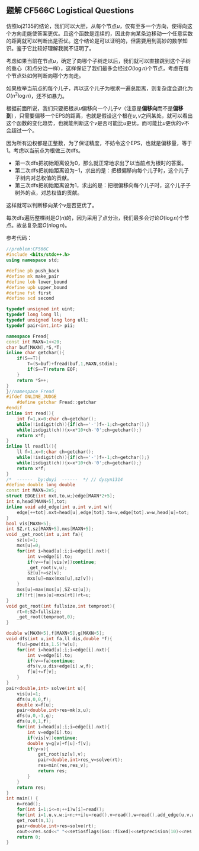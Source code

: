 ## 题解 CF566C Logistical Questions

仿照loj2135的结论，我们可以大胆，从每个节点$u$，仅有至多一个方向，使得向这个方向走能使答案更优。且这个函数是连续的，因此你向某条边移动一个任意实数的距离就可以判断出是否优。这个结论是可以证明的，但需要用到高妙的数学知识。鉴于它比较好理解我就不证明了。

考虑如果当前在节点$u$，确定了向哪个子树走以后，我们就可以直接跳到这个子树的重心（和点分治一样），这样保证了我们最多会经过$O(\log n)$个节点，考虑在每个节点处如何判断向哪个方向走。

如果枚举当前点的每个儿子，再以这个儿子为根求一遍总距离，则复杂度会退化为$O(n^2\log n)$，还不如暴力。

根据前面所说，我们只要把根从$u$偏移向一个儿子$v$（注意是**偏移向**而不是**偏移到**），只需要偏移一个EPS的距离，也就是假设这个根在$u,v$之间某处，就可以看出这个函数的变化趋势，也就能判断这个$v$是否可能比$u$更优。而可能比$u$更优的$v$不会超过一个。

因为所有边权都是正整数，为了保证精度，不妨令这个EPS，也就是偏移量，等于$1$。考虑以当前点为根做三次dfs。

- 第一次dfs把初始距离设为$0$，那么就正常地求出了以当前点为根时的答案。
- 第二次dfs把初始距离设为$-1$，求出的是：把根偏移向每个儿子时，这个儿子子树内对总权值的贡献。
- 第三次dfs把初始距离设为$1$，求出的是：把根偏移向每个儿子时，这个儿子子树外的点，对总权值的贡献。

这样就可以判断移向某个$v$是否更优了。

每次dfs遍历整棵树是$O(n)$的，因为采用了点分治，我们最多会讨论$O(\log n)$个节点。故总复杂度$O(n\log n)$。

参考代码：

```cpp
//problem:CF566C
#include <bits/stdc++.h>
using namespace std;

#define pb push_back
#define mk make_pair
#define lob lower_bound
#define upb upper_bound
#define fst first
#define scd second

typedef unsigned int uint;
typedef long long ll;
typedef unsigned long long ull;
typedef pair<int,int> pii;

namespace Fread{
const int MAXN=1<<20;
char buf[MAXN],*S,*T;
inline char getchar(){
	if(S==T){
		T=(S=buf)+fread(buf,1,MAXN,stdin);
		if(S==T)return EOF;
	}
	return *S++;
}
}//namespace Fread
#ifdef ONLINE_JUDGE
	#define getchar Fread::getchar
#endif
inline int read(){
	int f=1,x=0;char ch=getchar();
	while(!isdigit(ch)){if(ch=='-')f=-1;ch=getchar();}
	while(isdigit(ch)){x=x*10+ch-'0';ch=getchar();}
	return x*f;
}
inline ll readll(){
	ll f=1,x=0;char ch=getchar();
	while(!isdigit(ch)){if(ch=='-')f=-1;ch=getchar();}
	while(isdigit(ch)){x=x*10+ch-'0';ch=getchar();}
	return x*f;
}
/*  ------  by:duyi  ------  */ // dysyn1314
#define double long double
const int MAXN=2e5;
struct EDGE{int nxt,to,w;}edge[MAXN*2+5];
int n,head[MAXN+5],tot;
inline void add_edge(int u,int v,int w){
	edge[++tot].nxt=head[u],edge[tot].to=v,edge[tot].w=w,head[u]=tot;
}
bool vis[MAXN+5];
int SZ,rt,sz[MAXN+5],mxs[MAXN+5];
void _get_root(int u,int fa){
	sz[u]=1;
	mxs[u]=0;
	for(int i=head[u];i;i=edge[i].nxt){
		int v=edge[i].to;
		if(v==fa||vis[v])continue;
		_get_root(v,u);
		sz[u]+=sz[v];
		mxs[u]=max(mxs[u],sz[v]);
	}
	mxs[u]=max(mxs[u],SZ-sz[u]);
	if(!rt||mxs[u]<mxs[rt])rt=u;
}
void get_root(int fullsize,int temproot){
	rt=0;SZ=fullsize;
	_get_root(temproot,0);
}

double w[MAXN+5],f[MAXN+5],g[MAXN+5];
void dfs(int u,int fa,ll dis,double *f){
	f[u]=pow(dis,1.5)*w[u];
	for(int i=head[u];i;i=edge[i].nxt){
		int v=edge[i].to;
		if(v==fa)continue;
		dfs(v,u,dis+edge[i].w,f);
		f[u]+=f[v];
	}
}
pair<double,int> solve(int u){
	vis[u]=1;
	dfs(u,0,0,f);
	double x=f[u];
	pair<double,int>res=mk(x,u);
	dfs(u,0,-1,g);
	dfs(u,0,1,f);
	for(int i=head[u];i;i=edge[i].nxt){
		int v=edge[i].to;
		if(vis[v])continue;
		double y=g[v]+f[u]-f[v];
		if(y<x){
			get_root(sz[v],v);
			pair<double,int>res_v=solve(rt);
			res=min(res,res_v);
			return res;
		}
	}
	return res;
}
int main() {
	n=read();
	for(int i=1;i<=n;++i)w[i]=read();
	for(int i=1,u,v,w;i<n;++i)u=read(),v=read(),w=read(),add_edge(u,v,w),add_edge(v,u,w);
	get_root(n,1);
	pair<double,int>res=solve(rt);
	cout<<res.scd<<" "<<setiosflags(ios::fixed)<<setprecision(10)<<res.fst<<endl;
	return 0;
}
```

